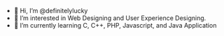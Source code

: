 - 👋 Hi, I’m @definitelylucky
- 👀 I’m interested in Web Designing and User Experience Designing.
- 🌱 I’m currently learning C, C++, PHP, Javascript, and Java Application

<!---
definitelylucky/definitelylucky is a ✨ special ✨ repository because its `README.md` (this file) appears on your GitHub profile.
You can click the Preview link to take a look at your changes.
--->

